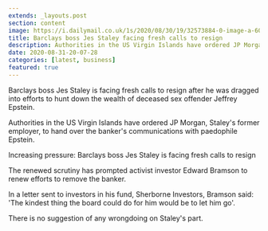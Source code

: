 ```yaml
---
extends: _layouts.post
section: content
image: https://i.dailymail.co.uk/1s/2020/08/30/19/32573884-0-image-a-60_1598811889185.jpg 
title: Barclays boss Jes Staley facing fresh calls to resign 
description: Authorities in the US Virgin Islands have ordered JP Morgan, Staleys former employer, to hand over the bankers communications with paedophile Epstein. 
date: 2020-08-31-20-07-28 
categories: [latest, business] 
featured: true 
--- 
```

Barclays boss Jes Staley is facing fresh calls to resign after he was dragged into efforts to hunt down the wealth of deceased sex offender Jeffrey Epstein. 

Authorities in the US Virgin Islands have ordered JP Morgan, Staley's former employer, to hand over the banker's communications with paedophile Epstein. 

Increasing pressure: Barclays boss Jes Staley is facing fresh calls to resign

The renewed scrutiny has prompted activist investor Edward Bramson to renew efforts to remove the banker.

In a letter sent to investors in his fund, Sherborne Investors, Bramson said: 'The kindest thing the board could do for him would be to let him go'. 

There is no suggestion of any wrongdoing on Staley's part. 

